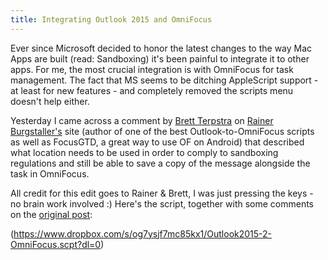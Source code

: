 ```yaml
---
title: Integrating Outlook 2015 and OmniFocus
---
```

Ever since Microsoft decided to honor the latest changes to the way Mac Apps are built (read: Sandboxing) it's been painful to integrate it to other apps. For me, the most crucial integration is with OmniFocus for task management. The fact that MS seems to be ditching AppleScript support - at least for new features - and completely removed the scripts menu doesn't help either.

Yesterday I came across a comment by [Brett Terpstra](http://brettterpstra.com) on [Rainer Burgstaller's](http://rainer.4950.net/) site (author of one of the best Outlook-to-OmniFocus scripts as well as FocusGTD, a great way to use OF on Android) that described what location needs to be used in order to comply to sandboxing regulations and still be able to save a copy of the message alongside the task in OmniFocus.

All credit for this edit goes to Rainer & Brett, I was just pressing the keys - no brain work involved :) Here's the script, together with some comments on the [original post](http://rainer.4950.net/2014/06/04/outlook-to-omnifocus2-take-12/): 

(https://www.dropbox.com/s/og7ysjf7mc85kx1/Outlook2015-2-OmniFocus.scpt?dl=0)

